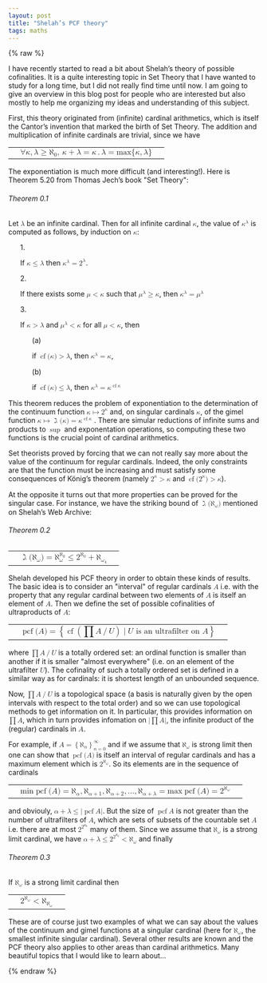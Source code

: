 ```yaml
---
layout: post
title: "Shelah’s PCF theory"
tags: maths
---
```


{% raw %}

  <div id="p1" class="ltx_para">
<p class="ltx_p">I have recently started to read a bit about Shelah’s theory of possible
cofinalities. It is a quite interesting topic in Set Theory that I have wanted
to study for a long time, but I did not really find time until now. I am
going to give an overview in this blog post for people who are interested but
also mostly to help me organizing my ideas and understanding of this subject.</p>
</div>
<div id="p2" class="ltx_para">
<p class="ltx_p">First, this theory originated from (infinite) cardinal arithmetics, which is
itself the Cantor’s invention that marked the birth of Set Theory. The
addition and multiplication of infinite cardinals are trivial, since we have</p>
</div>
<div id="p3" class="ltx_para">
<table id="S0.Ex1" class="ltx_equation ltx_eqn_table">

<tr class="ltx_equation ltx_eqn_row ltx_align_baseline">
<td class="ltx_eqn_cell ltx_eqn_center_padleft"></td>
<td class="ltx_eqn_cell ltx_align_center"><math id="S0.Ex1.m1" class="ltx_Math" alttext="\forall{κ,λ&gt;=ℵ_{0}},\,κ+λ=κ.λ=\max{\{κ,λ\}}" display="block"><semantics><mrow><mrow><mrow><mrow><mo>∀</mo><mi>κ</mi></mrow><mo>,</mo><mi>λ</mi></mrow><mo>≥</mo><msub><mi mathvariant="normal">ℵ</mi><mn>0</mn></msub></mrow><mo rspace="4.2pt">,</mo><mrow><mrow><mi>κ</mi><mo>+</mo><mi>λ</mi></mrow><mo>=</mo><mi>κ</mi></mrow><mo>.</mo><mrow><mi>λ</mi><mo>=</mo><mrow><mi>max</mi><mo>⁡</mo><mrow><mo stretchy="false">{</mo><mi>κ</mi><mo>,</mo><mi>λ</mi><mo stretchy="false">}</mo></mrow></mrow></mrow></mrow><annotation encoding="application/x-tex">\forall{κ,λ&gt;=ℵ_{0}},\,κ+λ=κ.λ=\max{\{κ,λ\}}</annotation></semantics></math></td>
<td class="ltx_eqn_cell ltx_eqn_center_padright"></td>
</tr>
</table>
</div>
<div id="p4" class="ltx_para">
<p class="ltx_p">The exponentiation is much more difficult (and interesting!). Here is Theorem
5.20 from Thomas Jech’s book "Set Theory":</p>
</div>
<div id="S0.Thmtheorem1" class="ltx_theorem ltx_theorem_theorem">
<h6 class="ltx_title ltx_runin ltx_font_bold ltx_title_theorem"><span class="ltx_tag ltx_tag_theorem">Theorem 0.1</span></h6>
<div id="S0.Thmtheorem1.p1" class="ltx_para">
<p class="ltx_p"><span class="ltx_text ltx_font_italic">Let <math id="S0.Thmtheorem1.p1.m1" class="ltx_Math" alttext="λ" display="inline"><semantics><mi>λ</mi><annotation encoding="application/x-tex">λ</annotation></semantics></math> be an infinite cardinal. Then for all infinite cardinal <math id="S0.Thmtheorem1.p1.m2" class="ltx_Math" alttext="κ" display="inline"><semantics><mi>κ</mi><annotation encoding="application/x-tex">κ</annotation></semantics></math>, the value
of <math id="S0.Thmtheorem1.p1.m3" class="ltx_Math" alttext="κ^{λ}" display="inline"><semantics><msup><mi>κ</mi><mi>λ</mi></msup><annotation encoding="application/x-tex">κ^{λ}</annotation></semantics></math> is computed as follows, by induction on <math id="S0.Thmtheorem1.p1.m4" class="ltx_Math" alttext="κ" display="inline"><semantics><mi>κ</mi><annotation encoding="application/x-tex">κ</annotation></semantics></math>:</span></p>
</div>
<div id="S0.Thmtheorem1.p2" class="ltx_para">
<ol id="I1" class="ltx_enumerate">
<li id="I1.i1" class="ltx_item" style="list-style-type:none;">
<span class="ltx_tag ltx_tag_enumerate"><span class="ltx_text ltx_font_italic">1.</span></span> 
<div id="I1.i1.p1" class="ltx_para">
<p class="ltx_p"><span class="ltx_text ltx_font_italic">If </span><math id="I1.i1.p1.m1" class="ltx_Math" alttext="κ\leq λ" display="inline"><semantics><mrow><mi>κ</mi><mo>≤</mo><mi>λ</mi></mrow><annotation encoding="application/x-tex">κ\leq λ</annotation></semantics></math><span class="ltx_text ltx_font_italic"> then </span><math id="I1.i1.p1.m2" class="ltx_Math" alttext="κ^{λ}=2^{λ}" display="inline"><semantics><mrow><msup><mi>κ</mi><mi>λ</mi></msup><mo>=</mo><msup><mn>2</mn><mi>λ</mi></msup></mrow><annotation encoding="application/x-tex">κ^{λ}=2^{λ}</annotation></semantics></math><span class="ltx_text ltx_font_italic">.</span></p>
</div>
</li>
<li id="I1.i2" class="ltx_item" style="list-style-type:none;">
<span class="ltx_tag ltx_tag_enumerate"><span class="ltx_text ltx_font_italic">2.</span></span> 
<div id="I1.i2.p1" class="ltx_para">
<p class="ltx_p"><span class="ltx_text ltx_font_italic">If there exists some </span><math id="I1.i2.p1.m1" class="ltx_Math" alttext="\mu&lt;κ" display="inline"><semantics><mrow><mi>μ</mi><mo>&lt;</mo><mi>κ</mi></mrow><annotation encoding="application/x-tex">\mu&lt;κ</annotation></semantics></math><span class="ltx_text ltx_font_italic"> such that </span><math id="I1.i2.p1.m2" class="ltx_Math" alttext="\mu^{λ}\geq κ" display="inline"><semantics><mrow><msup><mi>μ</mi><mi>λ</mi></msup><mo>≥</mo><mi>κ</mi></mrow><annotation encoding="application/x-tex">\mu^{λ}\geq κ</annotation></semantics></math><span class="ltx_text ltx_font_italic">,
then </span><math id="I1.i2.p1.m3" class="ltx_Math" alttext="κ^{λ}=\mu^{λ}" display="inline"><semantics><mrow><msup><mi>κ</mi><mi>λ</mi></msup><mo>=</mo><msup><mi>μ</mi><mi>λ</mi></msup></mrow><annotation encoding="application/x-tex">κ^{λ}=\mu^{λ}</annotation></semantics></math><span class="ltx_text ltx_font_italic"></span></p>
</div>
</li>
<li id="I1.i3" class="ltx_item" style="list-style-type:none;">
<span class="ltx_tag ltx_tag_enumerate"><span class="ltx_text ltx_font_italic">3.</span></span> 
<div id="I1.i3.p1" class="ltx_para">
<p class="ltx_p"><span class="ltx_text ltx_font_italic">If </span><math id="I1.i3.p1.m1" class="ltx_Math" alttext="κ&gt;λ" display="inline"><semantics><mrow><mi>κ</mi><mo>&gt;</mo><mi>λ</mi></mrow><annotation encoding="application/x-tex">κ&gt;λ</annotation></semantics></math><span class="ltx_text ltx_font_italic"> and </span><math id="I1.i3.p1.m2" class="ltx_Math" alttext="\mu^{λ}&lt;κ" display="inline"><semantics><mrow><msup><mi>μ</mi><mi>λ</mi></msup><mo>&lt;</mo><mi>κ</mi></mrow><annotation encoding="application/x-tex">\mu^{λ}&lt;κ</annotation></semantics></math><span class="ltx_text ltx_font_italic"> for all </span><math id="I1.i3.p1.m3" class="ltx_Math" alttext="\mu&lt;κ" display="inline"><semantics><mrow><mi>μ</mi><mo>&lt;</mo><mi>κ</mi></mrow><annotation encoding="application/x-tex">\mu&lt;κ</annotation></semantics></math><span class="ltx_text ltx_font_italic">, then</span></p>
<ol id="I1.I1" class="ltx_enumerate">
<li id="I1.I1.i1" class="ltx_item" style="list-style-type:none;">
<span class="ltx_tag ltx_tag_enumerate"><span class="ltx_text ltx_font_italic">(a)</span></span> 
<div id="I1.I1.i1.p1" class="ltx_para">
<p class="ltx_p"><span class="ltx_text ltx_font_italic">if </span><math id="I1.I1.i1.p1.m1" class="ltx_Math" alttext="\operatorname{cf}(κ)&gt;λ" display="inline"><semantics><mrow><mrow><mo>cf</mo><mo>⁡</mo><mrow><mo stretchy="false">(</mo><mi>κ</mi><mo stretchy="false">)</mo></mrow></mrow><mo>&gt;</mo><mi>λ</mi></mrow><annotation encoding="application/x-tex">\operatorname{cf}(κ)&gt;λ</annotation></semantics></math><span class="ltx_text ltx_font_italic">, then </span><math id="I1.I1.i1.p1.m2" class="ltx_Math" alttext="κ^{λ}=κ" display="inline"><semantics><mrow><msup><mi>κ</mi><mi>λ</mi></msup><mo>=</mo><mi>κ</mi></mrow><annotation encoding="application/x-tex">κ^{λ}=κ</annotation></semantics></math><span class="ltx_text ltx_font_italic">,</span></p>
</div>
</li>
<li id="I1.I1.i2" class="ltx_item" style="list-style-type:none;">
<span class="ltx_tag ltx_tag_enumerate"><span class="ltx_text ltx_font_italic">(b)</span></span> 
<div id="I1.I1.i2.p1" class="ltx_para">
<p class="ltx_p"><span class="ltx_text ltx_font_italic">if </span><math id="I1.I1.i2.p1.m1" class="ltx_Math" alttext="\operatorname{cf}(κ)\leq λ" display="inline"><semantics><mrow><mrow><mo>cf</mo><mo>⁡</mo><mrow><mo stretchy="false">(</mo><mi>κ</mi><mo stretchy="false">)</mo></mrow></mrow><mo>≤</mo><mi>λ</mi></mrow><annotation encoding="application/x-tex">\operatorname{cf}(κ)\leq λ</annotation></semantics></math><span class="ltx_text ltx_font_italic">, then </span><math id="I1.I1.i2.p1.m2" class="ltx_Math" alttext="κ^{λ}=κ^{\operatorname{cf}κ}" display="inline"><semantics><mrow><msup><mi>κ</mi><mi>λ</mi></msup><mo>=</mo><msup><mi>κ</mi><mrow><mo>cf</mo><mo>⁡</mo><mi>κ</mi></mrow></msup></mrow><annotation encoding="application/x-tex">κ^{λ}=κ^{\operatorname{cf}κ}</annotation></semantics></math><span class="ltx_text ltx_font_italic"></span></p>
</div>
</li>
</ol>
</div>
</li>
</ol>
</div>
</div>
<div id="p5" class="ltx_para">
<p class="ltx_p">This theorem reduces the problem of exponentiation to the determination of the
continuum function <math id="p5.m1" class="ltx_Math" alttext="κ\mapsto 2^{κ}" display="inline"><semantics><mrow><mi>κ</mi><mo>↦</mo><msup><mn>2</mn><mi>κ</mi></msup></mrow><annotation encoding="application/x-tex">κ\mapsto 2^{κ}</annotation></semantics></math> and, on singular cardinals <math id="p5.m2" class="ltx_Math" alttext="κ" display="inline"><semantics><mi>κ</mi><annotation encoding="application/x-tex">κ</annotation></semantics></math>, of the gimel
function <math id="p5.m3" class="ltx_Math" alttext="κ\mapsto\operatorname{\gimel}(κ)=κ^{\operatorname{cf}κ}" display="inline"><semantics><mrow><mi>κ</mi><mo>↦</mo><mrow><mo>ℷ</mo><mo>⁡</mo><mrow><mo stretchy="false">(</mo><mi>κ</mi><mo stretchy="false">)</mo></mrow></mrow><mo>=</mo><msup><mi>κ</mi><mrow><mo>cf</mo><mo>⁡</mo><mi>κ</mi></mrow></msup></mrow><annotation encoding="application/x-tex">κ\mapsto\operatorname{\gimel}(κ)=κ^{\operatorname{cf}κ}</annotation></semantics></math> . There are
simular reductions of infinite sums and products to <math id="p5.m4" class="ltx_Math" alttext="\sup" display="inline"><semantics><mo>sup</mo><annotation encoding="application/x-tex">\sup</annotation></semantics></math> and exponentation
operations, so computing these two functions is the crucial point of
cardinal arithmetics.</p>
</div>
<div id="p6" class="ltx_para">
<p class="ltx_p">Set theorists proved by forcing that we can not really say more about the value
of the continuum for regular cardinals. Indeed, the only constraints are that
the function must be increasing and must satisfy some consequences of König’s
theorem (namely <math id="p6.m1" class="ltx_Math" alttext="2^{κ}&gt;κ" display="inline"><semantics><mrow><msup><mn>2</mn><mi>κ</mi></msup><mo>&gt;</mo><mi>κ</mi></mrow><annotation encoding="application/x-tex">2^{κ}&gt;κ</annotation></semantics></math> and <math id="p6.m2" class="ltx_Math" alttext="\operatorname{cf}(2^{κ})&gt;κ" display="inline"><semantics><mrow><mrow><mo>cf</mo><mo>⁡</mo><mrow><mo stretchy="false">(</mo><msup><mn>2</mn><mi>κ</mi></msup><mo stretchy="false">)</mo></mrow></mrow><mo>&gt;</mo><mi>κ</mi></mrow><annotation encoding="application/x-tex">\operatorname{cf}(2^{κ})&gt;κ</annotation></semantics></math>).</p>
</div>
<div id="p7" class="ltx_para">
<p class="ltx_p">At the opposite it turns out that more properties can be proved for the
singular case. For instance, we have the striking bound of <math id="p7.m1" class="ltx_Math" alttext="\operatorname{\gimel}(ℵ_{ω})" display="inline"><semantics><mrow><mo>ℷ</mo><mo>⁡</mo><mrow><mo stretchy="false">(</mo><msub><mi mathvariant="normal">ℵ</mi><mi>ω</mi></msub><mo stretchy="false">)</mo></mrow></mrow><annotation encoding="application/x-tex">\operatorname{\gimel}(ℵ_{ω})</annotation></semantics></math> mentioned
on Shelah’s Web Archive:</p>
</div>
<div id="S0.Thmtheorem2" class="ltx_theorem ltx_theorem_theorem">
<h6 class="ltx_title ltx_runin ltx_font_bold ltx_title_theorem"><span class="ltx_tag ltx_tag_theorem">Theorem 0.2</span></h6>
<div id="S0.Thmtheorem2.p1" class="ltx_para">
<table id="S0.Ex2" class="ltx_equation ltx_eqn_table">

<tr class="ltx_equation ltx_eqn_row ltx_align_baseline">
<td class="ltx_eqn_cell ltx_eqn_center_padleft"></td>
<td class="ltx_eqn_cell ltx_align_center"><math id="S0.Ex2.m1" class="ltx_Math" alttext="\operatorname{\gimel}(ℵ_{ω})=ℵ_{ω}^{ℵ_{0}}\leq 2^{ℵ_{0}}+ℵ_{ω_{4}}" display="block"><semantics><mrow><mrow><mo>ℷ</mo><mo>⁡</mo><mrow><mo stretchy="false">(</mo><msub><mi mathvariant="normal">ℵ</mi><mi>ω</mi></msub><mo stretchy="false">)</mo></mrow></mrow><mo>=</mo><msubsup><mi mathvariant="normal">ℵ</mi><mi>ω</mi><msub><mi mathvariant="normal">ℵ</mi><mn>0</mn></msub></msubsup><mo>≤</mo><mrow><msup><mn>2</mn><msub><mi mathvariant="normal">ℵ</mi><mn>0</mn></msub></msup><mo>+</mo><msub><mi mathvariant="normal">ℵ</mi><msub><mi>ω</mi><mn>4</mn></msub></msub></mrow></mrow><annotation encoding="application/x-tex">\operatorname{\gimel}(ℵ_{ω})=ℵ_{ω}^{ℵ_{0}}\leq 2^{ℵ_{0}}+ℵ_{ω_{4}}</annotation></semantics></math></td>
<td class="ltx_eqn_cell ltx_eqn_center_padright"></td>
</tr>
</table>
</div>
</div>
<div id="p8" class="ltx_para">
<p class="ltx_p">Shelah developed his PCF theory in order to obtain these kinds of results. The
basic idea is to consider an "interval" of regular cardinals <math id="p8.m1" class="ltx_Math" alttext="A" display="inline"><semantics><mi>A</mi><annotation encoding="application/x-tex">A</annotation></semantics></math> i.e. with
the property that any regular cardinal between two elements of <math id="p8.m2" class="ltx_Math" alttext="A" display="inline"><semantics><mi>A</mi><annotation encoding="application/x-tex">A</annotation></semantics></math> is itself
an element of <math id="p8.m3" class="ltx_Math" alttext="A" display="inline"><semantics><mi>A</mi><annotation encoding="application/x-tex">A</annotation></semantics></math>. Then we define the set of possible cofinalities of
ultraproducts of <math id="p8.m4" class="ltx_Math" alttext="A" display="inline"><semantics><mi>A</mi><annotation encoding="application/x-tex">A</annotation></semantics></math>:</p>
</div>
<div id="p9" class="ltx_para">
<table id="S0.Ex3" class="ltx_equation ltx_eqn_table">

<tr class="ltx_equation ltx_eqn_row ltx_align_baseline">
<td class="ltx_eqn_cell ltx_eqn_center_padleft"></td>
<td class="ltx_eqn_cell ltx_align_center"><math id="S0.Ex3.m1" class="ltx_Math" alttext="\operatorname{pcf}(A)=\left\{\operatorname{cf}{\left(\prod A/U\right)}|U\text{
 is an ultrafilter on }A\right\}" display="block"><semantics><mrow><mrow><mo>pcf</mo><mo>⁡</mo><mrow><mo stretchy="false">(</mo><mi>A</mi><mo stretchy="false">)</mo></mrow></mrow><mo>=</mo><mrow><mo>{</mo><mrow><mo>cf</mo><mo>⁡</mo><mrow><mo>(</mo><mrow><mo largeop="true" movablelimits="false" symmetric="true">∏</mo><mrow><mi>A</mi><mo>/</mo><mi>U</mi></mrow></mrow><mo>)</mo></mrow></mrow><mo stretchy="false">|</mo><mrow><mi>U</mi><mo>⁢</mo><mtext> is an ultrafilter on </mtext><mo>⁢</mo><mi>A</mi></mrow><mo>}</mo></mrow></mrow><annotation encoding="application/x-tex">\operatorname{pcf}(A)=\left\{\operatorname{cf}{\left(\prod A/U\right)}|U\text{
 is an ultrafilter on }A\right\}</annotation></semantics></math></td>
<td class="ltx_eqn_cell ltx_eqn_center_padright"></td>
</tr>
</table>
</div>
<div id="p10" class="ltx_para">
<p class="ltx_p">where <math id="p10.m1" class="ltx_Math" alttext="\prod A/U" display="inline"><semantics><mrow><mo largeop="true" symmetric="true">∏</mo><mrow><mi>A</mi><mo>/</mo><mi>U</mi></mrow></mrow><annotation encoding="application/x-tex">\prod A/U</annotation></semantics></math> is a totally ordered set: an ordinal function is smaller
than another if it is smaller "almost everywhere" (i.e. on an element of the
ultrafilter <math id="p10.m2" class="ltx_Math" alttext="U" display="inline"><semantics><mi>U</mi><annotation encoding="application/x-tex">U</annotation></semantics></math>). The cofinality of such a totally ordered set is defined in a
similar way as for cardinals: it is shortest length of an unbounded sequence.</p>
</div>
<div id="p11" class="ltx_para">
<p class="ltx_p">Now, <math id="p11.m1" class="ltx_Math" alttext="\prod A/U" display="inline"><semantics><mrow><mo largeop="true" symmetric="true">∏</mo><mrow><mi>A</mi><mo>/</mo><mi>U</mi></mrow></mrow><annotation encoding="application/x-tex">\prod A/U</annotation></semantics></math> is a topological space (a basis is naturally given by the
open intervals with respect to the total order) and so we can use topological
methods to get information on it.
In particular, this provides information on <math id="p11.m2" class="ltx_Math" alttext="\prod A" display="inline"><semantics><mrow><mo largeop="true" symmetric="true">∏</mo><mi>A</mi></mrow><annotation encoding="application/x-tex">\prod A</annotation></semantics></math>, which in turn provides
infomation on <math id="p11.m3" class="ltx_Math" alttext="\left|\prod A\right|" display="inline"><semantics><mrow><mo>|</mo><mrow><mo largeop="true" symmetric="true">∏</mo><mi>A</mi></mrow><mo>|</mo></mrow><annotation encoding="application/x-tex">\left|\prod A\right|</annotation></semantics></math>, the infinite product of the (regular)
cardinals in <math id="p11.m4" class="ltx_Math" alttext="A" display="inline"><semantics><mi>A</mi><annotation encoding="application/x-tex">A</annotation></semantics></math>.</p>
</div>
<div id="p12" class="ltx_para">
<p class="ltx_p">For example, if <math id="p12.m1" class="ltx_Math" alttext="A={\left\{\aleph_{n}\right\}}_{n=0}^{\infty}" display="inline"><semantics><mrow><mi>A</mi><mo>=</mo><msubsup><mrow><mo>{</mo><msub><mi mathvariant="normal">ℵ</mi><mi>n</mi></msub><mo>}</mo></mrow><mrow><mi>n</mi><mo>=</mo><mn>0</mn></mrow><mi mathvariant="normal">∞</mi></msubsup></mrow><annotation encoding="application/x-tex">A={\left\{\aleph_{n}\right\}}_{n=0}^{\infty}</annotation></semantics></math> and if we
assume that <math id="p12.m2" class="ltx_Math" alttext="\aleph_{\omega}" display="inline"><semantics><msub><mi mathvariant="normal">ℵ</mi><mi>ω</mi></msub><annotation encoding="application/x-tex">\aleph_{\omega}</annotation></semantics></math> is strong limit then one can show that <math id="p12.m3" class="ltx_Math" alttext="\operatorname{pcf}(A)" display="inline"><semantics><mrow><mo>pcf</mo><mo>⁡</mo><mrow><mo stretchy="false">(</mo><mi>A</mi><mo stretchy="false">)</mo></mrow></mrow><annotation encoding="application/x-tex">\operatorname{pcf}(A)</annotation></semantics></math> is
itself an interval of regular cardinals and has a maximum element which is
<math id="p12.m4" class="ltx_Math" alttext="2^{\aleph_{\omega}}" display="inline"><semantics><msup><mn>2</mn><msub><mi mathvariant="normal">ℵ</mi><mi>ω</mi></msub></msup><annotation encoding="application/x-tex">2^{\aleph_{\omega}}</annotation></semantics></math>. So its elements are in the sequence of cardinals
</p>
</div>
<div id="p13" class="ltx_para">
<table id="S0.Ex4" class="ltx_equation ltx_eqn_table">

<tr class="ltx_equation ltx_eqn_row ltx_align_baseline">
<td class="ltx_eqn_cell ltx_eqn_center_padleft"></td>
<td class="ltx_eqn_cell ltx_align_center"><math id="S0.Ex4.m1" class="ltx_Math" alttext="\min{\operatorname{pcf}(A)}=\aleph_{\alpha},\aleph_{\alpha+1},\aleph_{\alpha+2
},\ldots,\aleph_{\alpha+\lambda}=\max{\operatorname{pcf}(A)}=2^{\aleph_{\omega}}" display="block"><semantics><mrow><mrow><mrow><mi>min</mi><mo>⁢</mo><mrow><mo>pcf</mo><mo>⁡</mo><mrow><mo stretchy="false">(</mo><mi>A</mi><mo stretchy="false">)</mo></mrow></mrow></mrow><mo>=</mo><mrow><msub><mi mathvariant="normal">ℵ</mi><mi>α</mi></msub><mo>,</mo><msub><mi mathvariant="normal">ℵ</mi><mrow><mi>α</mi><mo>+</mo><mn>1</mn></mrow></msub><mo>,</mo><msub><mi mathvariant="normal">ℵ</mi><mrow><mi>α</mi><mo>+</mo><mn>2</mn></mrow></msub><mo>,</mo><mi mathvariant="normal">…</mi></mrow></mrow><mo>,</mo><mrow><msub><mi mathvariant="normal">ℵ</mi><mrow><mi>α</mi><mo>+</mo><mi>λ</mi></mrow></msub><mo>=</mo><mrow><mi>max</mi><mo>⁢</mo><mrow><mo>pcf</mo><mo>⁡</mo><mrow><mo stretchy="false">(</mo><mi>A</mi><mo stretchy="false">)</mo></mrow></mrow></mrow><mo>=</mo><msup><mn>2</mn><msub><mi mathvariant="normal">ℵ</mi><mi>ω</mi></msub></msup></mrow></mrow><annotation encoding="application/x-tex">\min{\operatorname{pcf}(A)}=\aleph_{\alpha},\aleph_{\alpha+1},\aleph_{\alpha+2
},\ldots,\aleph_{\alpha+\lambda}=\max{\operatorname{pcf}(A)}=2^{\aleph_{\omega}}</annotation></semantics></math></td>
<td class="ltx_eqn_cell ltx_eqn_center_padright"></td>
</tr>
</table>
</div>
<div id="p14" class="ltx_para">
<p class="ltx_p">and obviouly, <math id="p14.m1" class="ltx_Math" alttext="\alpha+\lambda\leq{\left|\operatorname{pcf}A\right|}" display="inline"><semantics><mrow><mrow><mi>α</mi><mo>+</mo><mi>λ</mi></mrow><mo>≤</mo><mrow><mo>|</mo><mrow><mo>pcf</mo><mo>⁡</mo><mi>A</mi></mrow><mo>|</mo></mrow></mrow><annotation encoding="application/x-tex">\alpha+\lambda\leq{\left|\operatorname{pcf}A\right|}</annotation></semantics></math>. But the size of
<math id="p14.m2" class="ltx_Math" alttext="\operatorname{pcf}A" display="inline"><semantics><mrow><mo>pcf</mo><mo>⁡</mo><mi>A</mi></mrow><annotation encoding="application/x-tex">\operatorname{pcf}A</annotation></semantics></math> is not greater than the number of ultrafilters of <math id="p14.m3" class="ltx_Math" alttext="A" display="inline"><semantics><mi>A</mi><annotation encoding="application/x-tex">A</annotation></semantics></math>, which are
sets of subsets of the countable set <math id="p14.m4" class="ltx_Math" alttext="A" display="inline"><semantics><mi>A</mi><annotation encoding="application/x-tex">A</annotation></semantics></math> i.e. there are at most <math id="p14.m5" class="ltx_Math" alttext="2^{2^{\aleph_{0}}}" display="inline"><semantics><msup><mn>2</mn><msup><mn>2</mn><msub><mi mathvariant="normal">ℵ</mi><mn>0</mn></msub></msup></msup><annotation encoding="application/x-tex">2^{2^{\aleph_{0}}}</annotation></semantics></math>
many of them. Since we assume that <math id="p14.m6" class="ltx_Math" alttext="\aleph_{\omega}" display="inline"><semantics><msub><mi mathvariant="normal">ℵ</mi><mi>ω</mi></msub><annotation encoding="application/x-tex">\aleph_{\omega}</annotation></semantics></math> is a strong limit cardinal,
we have <math id="p14.m7" class="ltx_Math" alttext="\alpha+\lambda\leq 2^{2^{\aleph_{0}}}&lt;\aleph_{\omega}" display="inline"><semantics><mrow><mrow><mi>α</mi><mo>+</mo><mi>λ</mi></mrow><mo>≤</mo><msup><mn>2</mn><msup><mn>2</mn><msub><mi mathvariant="normal">ℵ</mi><mn>0</mn></msub></msup></msup><mo>&lt;</mo><msub><mi mathvariant="normal">ℵ</mi><mi>ω</mi></msub></mrow><annotation encoding="application/x-tex">\alpha+\lambda\leq 2^{2^{\aleph_{0}}}&lt;\aleph_{\omega}</annotation></semantics></math> and finally</p>
</div>
<div id="S0.Thmtheorem3" class="ltx_theorem ltx_theorem_theorem">
<h6 class="ltx_title ltx_runin ltx_font_bold ltx_title_theorem"><span class="ltx_tag ltx_tag_theorem">Theorem 0.3</span></h6>
<div id="S0.Thmtheorem3.p1" class="ltx_para">
<p class="ltx_p"><span class="ltx_text ltx_font_italic">If <math id="S0.Thmtheorem3.p1.m1" class="ltx_Math" alttext="\aleph_{\omega}" display="inline"><semantics><msub><mi mathvariant="normal">ℵ</mi><mi>ω</mi></msub><annotation encoding="application/x-tex">\aleph_{\omega}</annotation></semantics></math> is a strong limit cardinal then</span></p>
<table id="S0.Ex5" class="ltx_equation ltx_eqn_table">

<tr class="ltx_equation ltx_eqn_row ltx_align_baseline">
<td class="ltx_eqn_cell ltx_eqn_center_padleft"></td>
<td class="ltx_eqn_cell ltx_align_center"><math id="S0.Ex5.m1" class="ltx_Math" alttext="2^{\aleph_{\omega}}&lt;\aleph_{\aleph_{\omega}}" display="block"><semantics><mrow><msup><mn>2</mn><msub><mi mathvariant="normal">ℵ</mi><mi>ω</mi></msub></msup><mo>&lt;</mo><msub><mi mathvariant="normal">ℵ</mi><msub><mi mathvariant="normal">ℵ</mi><mi>ω</mi></msub></msub></mrow><annotation encoding="application/x-tex">2^{\aleph_{\omega}}&lt;\aleph_{\aleph_{\omega}}</annotation></semantics></math></td>
<td class="ltx_eqn_cell ltx_eqn_center_padright"></td>
</tr>
</table>
</div>
</div>
<div id="p15" class="ltx_para">
<p class="ltx_p">These are of course just two examples of what we can say about the values of the
continuum and gimel functions at a singular cardinal (here for <math id="p15.m1" class="ltx_Math" alttext="\aleph_{\omega}" display="inline"><semantics><msub><mi mathvariant="normal">ℵ</mi><mi>ω</mi></msub><annotation encoding="application/x-tex">\aleph_{\omega}</annotation></semantics></math>,
the smallest infinite singular cardinal). Several other results are known and
the PCF theory also applies to other areas than cardinal arithmetics. Many
beautiful topics that I would like to learn about…</p>
</div>

{% endraw %}

